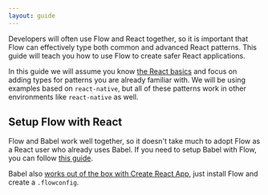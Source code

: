 ```yaml
---
layout: guide
---
```


Developers will often use Flow and React together, so it is important that Flow
can effectively type both common and advanced React patterns. This guide will
teach you how to use Flow to create safer React applications.

In this guide we will assume you know [the React basics][] and focus on adding
types for patterns you are already familiar with. We will be using examples
based on `react-native`, but all of these patterns work in other environments
like `react-native` as well.

[the React basics]: https://facebook.github.io/react/docs/hello-world.html

## Setup Flow with React <a class="toc" id="toc-setup-flow-with-react" href="#toc-setup-flow-with-react"></a>

Flow and Babel work well together, so it doesn't take much to adopt Flow as a
React user who already uses Babel. If you need to setup Babel with Flow, you can
follow [this guide](../../tools/babel/).

Babel also
[works out of the box with Create React App](../../tools/create-react-app),
just install Flow and create a `.flowconfig`.
